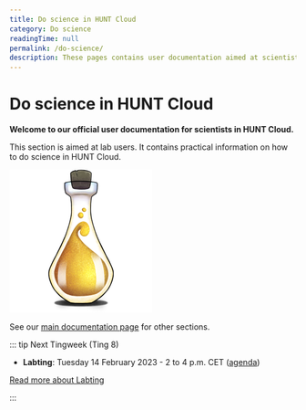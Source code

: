 ```yaml
---
title: Do science in HUNT Cloud
category: Do science
readingTime: null
permalink: /do-science/
description: These pages contains user documentation aimed at scientists that conduct scientific experiments in HUNT Cloud.
---
```



# Do science in HUNT Cloud
        
**Welcome to our official user documentation for scientists in HUNT Cloud.**

This section is aimed at lab users. It contains practical information on how to do science in HUNT Cloud. 

!["Illustration of laboratory glass bottle with yellow shimmery substance."](../images/hunt-cloud_bottle_250.png)

See our [main documentation page](/) for other sections.

::: tip Next Tingweek (Ting 8)

- **Labting**: Tuesday 14 February 2023 - 2 to 4 p.m. CET ([agenda](https://assets.hdc.ntnu.no/assets/tingweek/hunt-cloud-tingweek8-labting-agenda.pdf))

[Read more about Labting](/do-science/community/labting/)

:::

